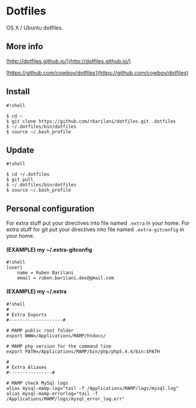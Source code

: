 # Dotfiles

OS X / Ubuntu dotfiles.

## More info

[http://dotfiles.github.io/](http://dotfiles.github.io/)
 
[https://github.com/cowboy/dotfiles](https://github.com/cowboy/dotfiles)

## Install

```
#!shell

$ cd ~
$ git clone https://github.com/rbarilani/dotfiles.git .dotfiles
$ ~/.dotfiles/bin/dotfiles
$ source ~/.bash_profile
```

## Update
```
#!shell

$ cd ~/.dotfiles
$ git pull 
$ ~/.dotfiles/bin/dotfiles
$ source ~/.bash_profile
```

## Personal configuration

For extra stuff put your directives into file named ```.extra``` in your home.
For extra stuff for git put your directives into file named ```.extra-gitconfig``` in your home.

#### (EXAMPLE) my ~/.extra-gitconfig
```
#!shell
[user]
    name = Ruben Barilani
    email = ruben.barilani.dev@gmail.com
```

#### (EXAMPLE) my ~/.extra
```
#!shell
#
# Extra Exports
#--------------------#

# MAMP public root folder
export WWW=/Applications/MAMP/htdocs/

# MAMP php version for the command line
export PATH=/Applications/MAMP/bin/php/php5.4.4/bin:$PATH

#
# Extra Aliases
#----------------#

# MAMP check MySql logs
alias mysql-mamp-log="tail -f /Applications/MAMP/logs/mysql.log"
alias mysql-mamp-errorlog="tail -f /Applications/MAMP/logs/mysql_error_log.err"

```



